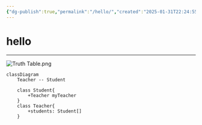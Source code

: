 ```yaml
---
{"dg-publish":true,"permalink":"/hello/","created":"2025-01-31T22:24:55.224+02:00","updated":"2025-01-31T22:58:27.375+02:00"}
---
```


# hello
---

![Truth Table.png](/img/user/assets/img/Truth%20Table.png)

```mermaid
classDiagram
    Teacher -- Student

    class Student{
        +Teacher myTeacher
    }
    class Teacher{
        +students: Student[]
    }
```
